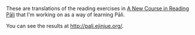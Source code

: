 These are translations of the reading exercises in
<a href="http://www.amazon.com/New-Course-Reading-Pali-Entering/dp/812081441X">A New Course in Reading Pāli</a>
that I'm working on as a way of learning Pāli.

You can see the results at <http://pali.ejinjue.org/>.
